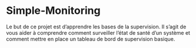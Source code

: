 # Simple-Monitoring
Le but de ce projet est d’apprendre les bases de la supervision. Il s’agit de vous aider à comprendre comment surveiller l’état de santé d’un système et comment mettre en place un tableau de bord de supervision basique.
